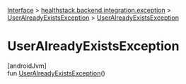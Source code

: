 
[Interface](../../../index.html) > [healthstack.backend.integration.exception](../index.html) > [UserAlreadyExistsException](index.html) > [UserAlreadyExistsException](-user-already-exists-exception.html)



# UserAlreadyExistsException



[androidJvm]\
fun [UserAlreadyExistsException](-user-already-exists-exception.html)()




